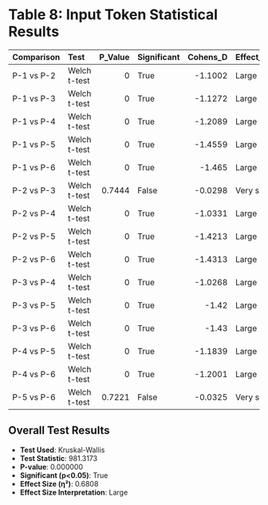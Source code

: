 # Table 8: Input Token Statistical Results

| Comparison   | Test         |   P_Value | Significant   |   Cohens_D | Effect_Size_Interpretation   |
|:-------------|:-------------|----------:|:--------------|-----------:|:-----------------------------|
| P-1 vs P-2   | Welch t-test |    0      | True          |    -1.1002 | Large                        |
| P-1 vs P-3   | Welch t-test |    0      | True          |    -1.1272 | Large                        |
| P-1 vs P-4   | Welch t-test |    0      | True          |    -1.2089 | Large                        |
| P-1 vs P-5   | Welch t-test |    0      | True          |    -1.4559 | Large                        |
| P-1 vs P-6   | Welch t-test |    0      | True          |    -1.465  | Large                        |
| P-2 vs P-3   | Welch t-test |    0.7444 | False         |    -0.0298 | Very small                   |
| P-2 vs P-4   | Welch t-test |    0      | True          |    -1.0331 | Large                        |
| P-2 vs P-5   | Welch t-test |    0      | True          |    -1.4213 | Large                        |
| P-2 vs P-6   | Welch t-test |    0      | True          |    -1.4313 | Large                        |
| P-3 vs P-4   | Welch t-test |    0      | True          |    -1.0268 | Large                        |
| P-3 vs P-5   | Welch t-test |    0      | True          |    -1.42   | Large                        |
| P-3 vs P-6   | Welch t-test |    0      | True          |    -1.43   | Large                        |
| P-4 vs P-5   | Welch t-test |    0      | True          |    -1.1839 | Large                        |
| P-4 vs P-6   | Welch t-test |    0      | True          |    -1.2001 | Large                        |
| P-5 vs P-6   | Welch t-test |    0.7221 | False         |    -0.0325 | Very small                   |

## Overall Test Results

- **Test Used**: Kruskal-Wallis
- **Test Statistic**: 981.3173
- **P-value**: 0.000000
- **Significant (p<0.05)**: True
- **Effect Size (η²)**: 0.6808
- **Effect Size Interpretation**: Large
